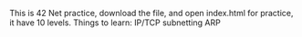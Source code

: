 This is 42 Net practice, download the file, and open index.html for practice, it have 10 levels.
Things to learn:
  IP/TCP
  subnetting
  ARP 
